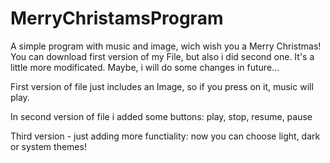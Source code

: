 # MerryChristamsProgram
A simple program with music and image, wich wish you a Merry Christmas!
You can download first version of my File, but also i did second one. It's a little more modificated.
Maybe, i will do some changes in future...


First version of file just includes an Image, so if you press on it, music will play.

In second version of file i added some buttons: play, stop, resume, pause

Third version - just adding more functiality: now you can choose light, dark or system themes!
